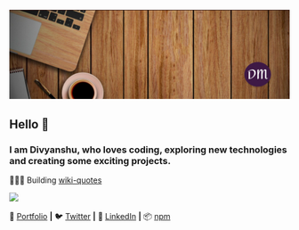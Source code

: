 [![bg][banner]][portfolio]


## Hello 👋
### I am Divyanshu, who loves coding, exploring new technologies and creating some exciting projects.


<!-- ![Divyanshu's github stats](https://github-readme-stats.vercel.app/api?username=divyanshu1610&show_icons=true&include_all_commits=true&count_private=true&theme=radical) -->


👨🏼‍💻 Building [wiki-quotes][wiki-quotes]   



![](https://komarev.com/ghpvc/?username=divyanshu1610&style=flat-square&color=green)


🏡 [Portfolio][portfolio] **|** 
🐦 [Twitter][twitter] **|** 
👔 [LinkedIn][linkedin] **|**
📦 [npm][npm] 


[banner]: https://raw.githubusercontent.com/divyanshu1610/divyanshu1610/main/banner.jpg
<!-- [banner]: ./banner.jpg -->
[wiki-quotes]: https://github.com/divyanshu1610/wiki-quotes
[portfolio]: https://divyanshu1610.github.io/my-devportfolio/
[twitter]: https://twitter.com/div1610
[linkedin]: https://www.linkedin.com/in/divyanshu-maurya-135a1714a/
[npm]: https://www.npmjs.com/~divyanshu1610